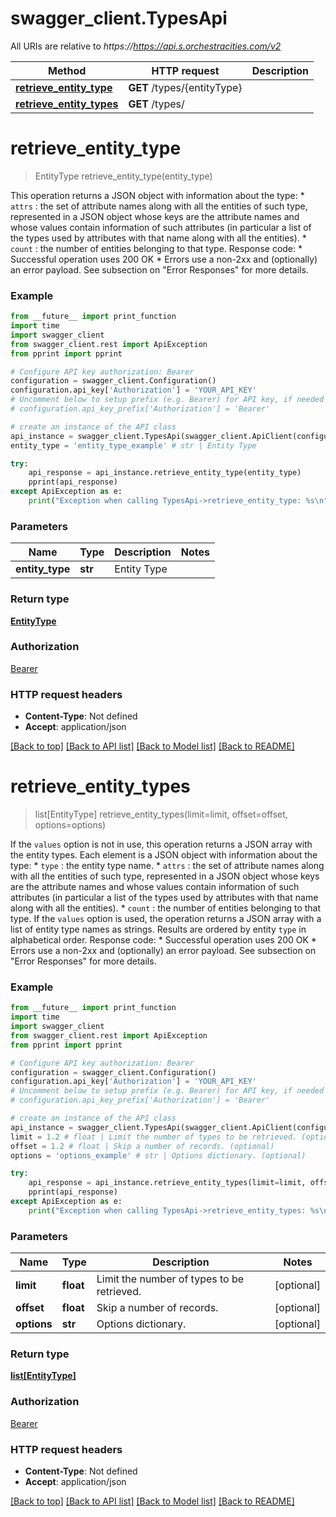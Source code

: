 # swagger_client.TypesApi

All URIs are relative to *https://https://api.s.orchestracities.com/v2*

Method | HTTP request | Description
------------- | ------------- | -------------
[**retrieve_entity_type**](TypesApi.md#retrieve_entity_type) | **GET** /types/{entityType} | 
[**retrieve_entity_types**](TypesApi.md#retrieve_entity_types) | **GET** /types/ | 


# **retrieve_entity_type**
> EntityType retrieve_entity_type(entity_type)



This operation returns a JSON object with information about the type: * `attrs` : the set of attribute names along with all the entities of such type, represented in   a JSON object whose keys are the attribute names and whose values contain information of such   attributes (in particular a list of the types used by attributes with that name along with all the   entities). * `count` : the number of entities belonging to that type.  Response code: * Successful operation uses 200 OK * Errors use a non-2xx and (optionally) an error payload. See subsection on \"Error Responses\" for   more details.

### Example
```python
from __future__ import print_function
import time
import swagger_client
from swagger_client.rest import ApiException
from pprint import pprint

# Configure API key authorization: Bearer
configuration = swagger_client.Configuration()
configuration.api_key['Authorization'] = 'YOUR_API_KEY'
# Uncomment below to setup prefix (e.g. Bearer) for API key, if needed
# configuration.api_key_prefix['Authorization'] = 'Bearer'

# create an instance of the API class
api_instance = swagger_client.TypesApi(swagger_client.ApiClient(configuration))
entity_type = 'entity_type_example' # str | Entity Type

try:
    api_response = api_instance.retrieve_entity_type(entity_type)
    pprint(api_response)
except ApiException as e:
    print("Exception when calling TypesApi->retrieve_entity_type: %s\n" % e)
```

### Parameters

Name | Type | Description  | Notes
------------- | ------------- | ------------- | -------------
 **entity_type** | **str**| Entity Type | 

### Return type

[**EntityType**](EntityType.md)

### Authorization

[Bearer](../README.md#Bearer)

### HTTP request headers

 - **Content-Type**: Not defined
 - **Accept**: application/json

[[Back to top]](#) [[Back to API list]](../README.md#documentation-for-api-endpoints) [[Back to Model list]](../README.md#documentation-for-models) [[Back to README]](../README.md)

# **retrieve_entity_types**
> list[EntityType] retrieve_entity_types(limit=limit, offset=offset, options=options)



If the `values` option is not in use, this operation returns a JSON array with the entity types. Each element is a JSON object with information about the type: * `type` : the entity type name. * `attrs` : the set of attribute names along with all the entities of such type, represented in   a JSON object whose keys are the attribute names and whose values contain information of such   attributes (in particular a list of the types used by attributes with that name along with all the   entities). * `count` : the number of entities belonging to that type. If the `values` option is used, the operation returns a JSON array with a list of entity type names as strings. Results are ordered by entity `type` in alphabetical order.  Response code: * Successful operation uses 200 OK * Errors use a non-2xx and (optionally) an error payload. See subsection on \"Error Responses\" for   more details.

### Example
```python
from __future__ import print_function
import time
import swagger_client
from swagger_client.rest import ApiException
from pprint import pprint

# Configure API key authorization: Bearer
configuration = swagger_client.Configuration()
configuration.api_key['Authorization'] = 'YOUR_API_KEY'
# Uncomment below to setup prefix (e.g. Bearer) for API key, if needed
# configuration.api_key_prefix['Authorization'] = 'Bearer'

# create an instance of the API class
api_instance = swagger_client.TypesApi(swagger_client.ApiClient(configuration))
limit = 1.2 # float | Limit the number of types to be retrieved. (optional)
offset = 1.2 # float | Skip a number of records. (optional)
options = 'options_example' # str | Options dictionary. (optional)

try:
    api_response = api_instance.retrieve_entity_types(limit=limit, offset=offset, options=options)
    pprint(api_response)
except ApiException as e:
    print("Exception when calling TypesApi->retrieve_entity_types: %s\n" % e)
```

### Parameters

Name | Type | Description  | Notes
------------- | ------------- | ------------- | -------------
 **limit** | **float**| Limit the number of types to be retrieved. | [optional] 
 **offset** | **float**| Skip a number of records. | [optional] 
 **options** | **str**| Options dictionary. | [optional] 

### Return type

[**list[EntityType]**](EntityType.md)

### Authorization

[Bearer](../README.md#Bearer)

### HTTP request headers

 - **Content-Type**: Not defined
 - **Accept**: application/json

[[Back to top]](#) [[Back to API list]](../README.md#documentation-for-api-endpoints) [[Back to Model list]](../README.md#documentation-for-models) [[Back to README]](../README.md)


